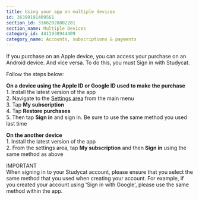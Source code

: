 ```yaml
---
title: Using your app on multiple devices
id: 36399191409561
section_id: 31662028802201
section_name: Multiple Devices 
category_id: 4411938944409
category_name: Accounts, subscriptions & payments
---
```

If you purchase on an Apple device, you can access your purchase on an Android device. And vice versa. To do this, you must Sign in with Studycat. 


Follow the steps below:


  
**On a device using the Apple ID or Google ID used to make the purchase**  
1\. Install the latest version of the app  
2\. Navigate to the [Settings area](https://help.studycat.com/hc/en-us/articles/34518228622105) from the main menu   
3\. Tap **My subscription**  
4\. Tap **Restore purchases**  
5\. Then tap **Sign in** and sign in. Be sure to use the same method you used last time


  
**On the another device**  
1\. Install the latest version of the app  
2\. From the settings area, tap **My subscription** and then **Sign in** using the same method as above  
  
IMPORTANT  
When signing in to your Studycat account, please ensure that you select the same method that you used when creating your account. For example, if you created your account using 'Sign in with Google', please use the same method within the app.

